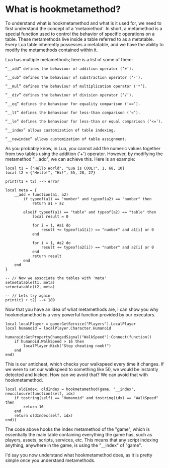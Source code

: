 
# What is hookmetamethod? 

To understand what is hookmetamethod and what is it used for, we need to first understand the concept of a 'metamethod'. In short, a metamethod is a special function used to control the behavior of specific operations on a table. These metamethods live inside a table referred to as a metatable. Every Lua table inherently possesses a metatable, and we have the ability to modify the metamethods contained within it.

Lua has multiple metamethods; here is a list of some of them:

    “__add” defines the behaviour of addition operator (‘+’). 

    “__sub” defines the behaviour of substraction operator (‘-’). 

    “__mul” defines the behaviour of multiplication operator (‘*’). 

    “__div” defines the behaviour of division operator (‘/’). 

    “__eq” defines the behaviour for equality comparison (‘==’). 

    “__lt” defines the behaviour for less-than comparison (‘<’). 

    “__le” defines the behaviour for less-than or equal comparison (‘<=’). 

    “__index” allows customization of table indexing.

    “__newindex” allows customization of table assignment. 

As you probably know, in Lua, you cannot add the numeric values together from two tables using the addition ('+') operator. However, by modifying the metamethod "__add", we can achieve this. Here is an example:
```
local t1 = {"Hello World", "Lua is COOL!", 1, 68, 10}
local t2 = {"Hello!", "Hi!", 55, 28, 27}

print(t1 + t2) --> error
```
```
local meta = {
    __add = function(a1, a2)
        if typeof(a1) == "number" and typeof(a2) == "number" then
            return a1 + a2

        elseif typeof(a1) == "table" and typeof(a2) == "table" then
            local result = 0

            for i = 1, #a1 do
                result += typeof(a1[i]) == "number" and a1[i] or 0
            end

            for i = 1, #a2 do
                result += typeof(a2[i]) == "number" and a2[i] or 0
            end
            return result
        end
    end
}

-- // Now we associate the tables with 'meta'
setmetatable(t1, meta)
setmetatable(t2, meta)

-- // Lets try again
print(t1 + t2) --> 189
```
Now that you have an idea of what metamethods are, I can show you why hookmetamethod is a very powerful function provided by our executors.
```
local localPlayer = game:GetService("Players").LocalPlayer
local humanoid = localPlayer.Character.Humanoid

humanoid:GetPropertyChangedSignal("WalkSpeed"):Connect(function()
    if humanoid.WalkSpeed > 16 then
        localPlayer:Kick("Stop cheating noob!")
    end
end)
```
This is our anticheat, which checks your walkspeed every time it changes. If we were to set our walkspeed to something like 50, we would be instantly detected and kicked. How can we avoid that? We can avoid that with hookmetamethod.
```
local oldIndex; oldIndex = hookmetamethod(game, "__index", newcclosure(function(self, idx)
    if tostring(self) == "Humanoid" and tostring(idx) == "WalkSpeed" then
        return 16
    end
    return oldIndex(self, idx)
end))
```
The code above hooks the index metamethod of the "game", which is essentially the main table containing everything the game has, such as players, assets, scripts, services, etc. This means that any script indexing anything, anywhere in the game, is using the "__index" of "game".

I'd say you now understand what hookmetamethod does, as it is pretty simple once you understand metamethods.


